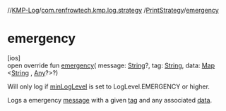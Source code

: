 //[KMP-Log](../../../index.md)/[com.renfrowtech.kmp.log.strategy](../index.md)
/[PrintStrategy](index.md)/[emergency](emergency.md)

# emergency

[ios]\
open override fun [emergency](emergency.md)(
message: [String](https://kotlinlang.org/api/latest/jvm/stdlib/kotlin/-string/index.html)?,
tag: [String](https://kotlinlang.org/api/latest/jvm/stdlib/kotlin/-string/index.html),
data: [Map](https://kotlinlang.org/api/latest/jvm/stdlib/kotlin.collections/-map/index.html)
&lt;[String](https://kotlinlang.org/api/latest/jvm/stdlib/kotlin/-string/index.html)
, [Any](https://kotlinlang.org/api/latest/jvm/stdlib/kotlin/-any/index.html)?&gt;?)

Will only log if [minLogLevel](min-log-level.md) is set to LogLevel.EMERGENCY or higher.

Logs a emergency [message](emergency.md) with a given [tag](emergency.md) and any
associated [data](emergency.md).

